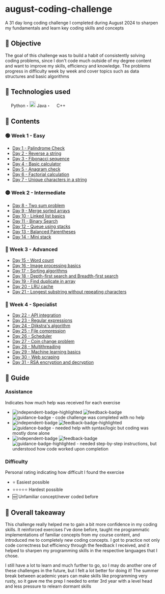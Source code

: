 # august-coding-challenge
A 31 day long coding challenge I completed during August 2024 to sharpen my fundamentals and learn key coding skills and concepts

## 📜 Objective 
The goal of this challenge was to build a habit of consistently solving coding problems, since I don't code much outside of my degree content and want to improve my skills, efficiency and knowledge.  The problems progress in difficulty week by week and cover topics such as data structures and basic algorithms

## 💾 Technologies used
<img src="https://github.com/user-attachments/assets/7d285894-8452-4382-9eb4-59ed43c78129" height="15" width="15" valign="center"> Python・<img src="https://github.com/user-attachments/assets/4fa4459c-aa24-4b89-9d92-e033fdcfe347" height="20" width="20" valign="center"> Java・<img src="https://github.com/user-attachments/assets/22ec92c6-2db2-4d7b-b667-404f3f25a757" height="15" width="15" valign="center">  C++

## 📑 Contents
### 🟢 Week 1 - Easy
- [Day 1 - Palindrome Check](day1/)
- [Day 2 - Reverse a string](day2/)
- [Day 3 - Fibonacci sequence](day3/)
- [Day 4 - Basic calculator](day4/)
- [Day 5 - Anagram check](day5/)
- [Day 6 - Factorial calculation](day6/)
- [Day 7 - Unique characters in a string](day7/)
### 🟡 Week 2 - Intermediate
- [Day 8 - Two sum problem](day8/)
- [Day 9 - Merge sorted arrays](day9/)
- [Day 10 - Linked list basics](day10/)
- [Day 11 - Binary Search](day11/)
- [Day 12 - Queue using stacks](day12/)
- [Day 13 - Balanced Parentheses](day13/)
- [Day 14 - Mini stack](day14/)
### 🔴 Week 3 - Advanced
- [Day 15 - Word count](day15/)
- [Day 16 - Image processing basics](day16/)
- [Day 17 - Sorting algorithms](day17/)
- [Day 18 - Depth-first search and Breadth-first search](day18/)
- [Day 19 - Find duplicate in array](day19/)
- [Day 20 - LRU cache](day20/)
- [Day 21 - Longest substring without repeating characters ](day21/)
### 🔵 Week 4 - Specialist
- [Day 22 - API integration](day22/)
- [Day 23 - Regular expressions](day23/)
- [Day 24 - Dijkstra's algorithm](day24/)
- [Day 25 - File compression](day25/)
- [Day 26 - Scheduler](day26/)
- [Day 27 - Coin change problem](day27/)
- [Day 28 - Multithreading](day28/)
- [Day 29 - Machine learning basics](day29/)
- [Day 30 - Web scraping](day30/)
- [Day 31 - RSA encryption and decryption](day31/)

## 📖 Guide
### Assistance
Indicates how much help was received for each exercise

- ![independent-badge-highlighted](https://img.shields.io/badge/Independent-53a8c9)
![feedback-badge](https://img.shields.io/badge/Feedback-32383b)
![guidance-badge](https://img.shields.io/badge/Guidance-32383b) - code challenge was completed with no help
- ![independent-badge](https://img.shields.io/badge/Independent-32383b)
![feedback-badge-highlighted](https://img.shields.io/badge/Feedback-53a8c9)
![guidance-badge](https://img.shields.io/badge/Guidance-32383b) - needed help with syntax/logic but coding was mostly done alone
- ![independent-badge](https://img.shields.io/badge/Independent-32383b)
![feedback-badge](https://img.shields.io/badge/Feedback-32383b)
![guidance-badge-highlighted](https://img.shields.io/badge/Guidance-53a8c9) - needed step-by-step instructions, but understood how code worked upon completion

### Difficulty
Personal rating indicating how difficult I found the exercise
- ⭐ Easiest possible
- ⭐⭐⭐⭐⭐ Hardest possible
- 🆕 Unfamiliar concept/never coded before

## 💭 Overall takeaway
This challenge really helped me to gain a bit more confidence in my coding skills. It reinforced exercises I've done before, taught me programmatic implementations of familiar concepts from my course content, and introduced me to completely new coding concepts. I got to practice not only code correctness but efficiency through the feedback I received, and it helped to sharpen my programming skills in the respective languages that I chose.

I still have a lot to learn and much further to go, so I may do another one of these challenges in the future, but I felt a lot better for doing it! The summer break between academic years can make skills like programming very rusty, so it gave me the prep I needed to enter 3rd year with a level head and less pressure to relearn dormant skills
